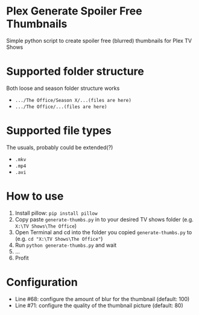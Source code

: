 # Plex Generate Spoiler Free Thumbnails
 Simple python script to create spoiler free (blurred) thumbnails for Plex TV Shows

# Supported folder structure
 Both loose and season folder structure works
 - `.../The Office/Season X/...(files are here)`
 - `.../The Office/...(files are here)` 

# Supported file types
 The usuals, probably could be extended(?)
- `.mkv`
- `.mp4`
- `.avi`

# How to use
 1. Install pillow: `pip install pillow`
 2. Copy paste `generate-thumbs.py` in to your desired TV shows folder (e.g. `X:\TV Shows\The Office`)
 3. Open Terminal and cd into the folder you copied `generate-thumbs.py` to (e.g. `cd "X:\TV Shows\The Office"`)
 4. Run `python generate-thumbs.py` and wait
 5. ...
 6. Profit

# Configuration
 - Line #68: configure the amount of blur for the thumbnail (default: 100)
 - Line #71: configure the quality of the thumbnail picture (default: 80)
